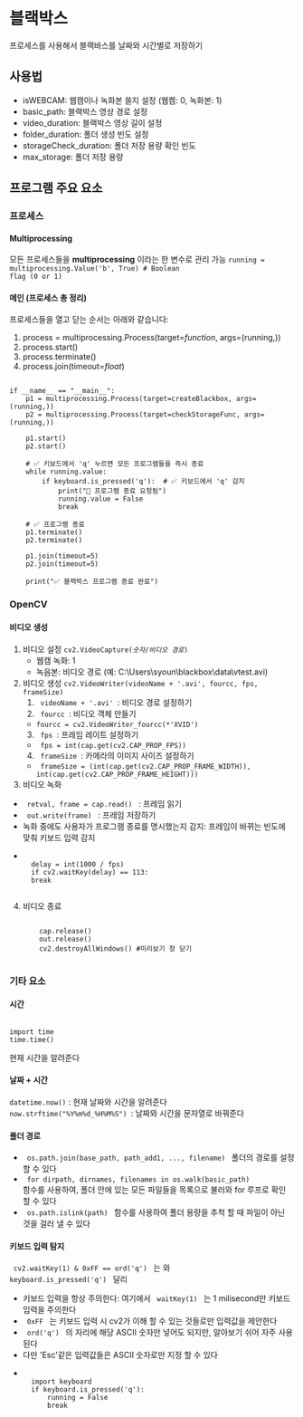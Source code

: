 # 블랙박스
프로세스를 사용해서 블랙바스를 날짜와 시간별로 저장하기

## 사용법
* isWEBCAM: 웹캠이나 녹화본 쓸지 설정 (웹켐: 0, 녹화본: 1)  
* basic_path: 블랙박스 영상 경로 설정
* video_duration: 블랙박스 영상 길이 설정
* folder_duration: 폴더 생성 빈도 설정
* storageCheck_duration: 폴더 저장 용량 확인 빈도
* max_storage: 폴더 저장 용량 

## 프로그램 주요 요소
### 프로세스
#### Multiprocessing
모든 프로세스들을 **multiprocessing** 이라는 한 변수로 관리 가능
<code>running = multiprocessing.Value('b', True)  # Boolean flag (0 or 1)</code>
#### 메인 (프로세스 총 정리)
프로세스들을 열고 닫는 순서는 아래와 같습니다:
1. process = multiprocessing.Process(target=*function*, args=(running,))
2. process.start()
3. process.terminate()
4. process.join(timeout=*float*)
<pre><code>
if __name__ == "__main__":
    p1 = multiprocessing.Process(target=createBlackbox, args=(running,))
    p2 = multiprocessing.Process(target=checkStorageFunc, args=(running,))

    p1.start()
    p2.start()

    # ✅ 키보드에서 'q' 누르면 모든 프로그램들을 즉시 종료
    while running.value:  
        if keyboard.is_pressed('q'):  # ✅ 키보드에서 'q' 감지
            print("🛑 프로그램 종료 요청됨")
            running.value = False
            break

    # ✅ 프로그램 종료
    p1.terminate()
    p2.terminate()

    p1.join(timeout=5)
    p2.join(timeout=5)

    print("✅ 블랙박스 프로그램 종료 완료")
</code></pre>
### OpenCV 
#### 비디오 생성
1. 비디오 설정
<code>cv2.VideoCapture(*숫자/비디오 경로*)</code>
    * 웹캠 녹화: 1
    * 녹음본: 비디오 경로 (예: C:\\Users\\syoun\\blackbox\\data\\vtest.avi)
2. 비디오 생성
<code>cv2.VideoWriter(videoName + '.avi', fourcc, fps, frameSize)</code>
    1. <code> videoName + '.avi' </code></pre>: 비디오 경로 설정하기
    2. <code> fourcc </code>: 비디오 객체 만들기
      * <code>fourcc = cv2.VideoWriter_fourcc(*'XVID') </code></pre>
    3. <code> fps </code></pre>: 프레임 레이트 설정하기
      * <code> fps = int(cap.get(cv2.CAP_PROP_FPS)) </code></pre>
    4. <code> frameSize </code></pre>: 카메라의 이미지 사이즈 설정하기
      * <code> frameSize = (int(cap.get(cv2.CAP_PROP_FRAME_WIDTH)), int(cap.get(cv2.CAP_PROP_FRAME_HEIGHT))) </code></pre>
3. 비디오 녹화
* <code> retval, frame = cap.read()  </code> : 프레임 읽기
* <code> out.write(frame) </code> : 프레임 저장하기
* 녹화 중에도 사용자가 프로그램 종료를 명시했는지 감지: 프레임이 바뀌는 빈도에 맞춰 키보드 입력 감지 
* <pre><code> 
    delay = int(1000 / fps) 
    if cv2.waitKey(delay) == 113: 
    break 
    </code></pre>
4. 비디오 종료
    <pre><code>
       cap.release()
       out.release()
       cv2.destroyAllWindows() #미리보기 창 닫기
    </code></pre>
### 기타 요소
#### 시간
<pre><code>
import time
time.time()
</code></pre>
현재 시간을 알려준다
#### 날짜 + 시간
<code>datetime.now()</code> : 현재 날짜와 시간을 알려준다
<code> now.strftime("%Y%m%d_%H%M%S") </code>: 날짜와 시간을 문자열로 바꿔준다
#### 폴더 경로
* <code> os.path.join(base_path, path_add1, ..., filename) </code> 폴더의 경로를 설정할 수 있다
* <code> for dirpath, dirnames, filenames in os.walk(basic_path) </code> 함수를 사용하여, 폴더 안에 있는 모든 파일들을 목록으로 불러와 for 루프로 확인 할 수 있다 
* <code> os.path.islink(path) </code> 함수를 사용하여 폴더 용량을 추척 할 때 파일이 아닌 것을 걸러 낼 수 있다 
#### 키보드 입력 탐지
<code> cv2.waitKey(1) & 0xFF == ord('q') </code> 는 와 <code> keyboard.is_pressed('q') </code> 달리 
* 키보드 입력을 항상 주의한다: 여기에서 <code> waitKey(1) </code> 는 1 milisecond만 키보드 입력을 주의한다
* <code> 0xFF </code> 는 키보드 입력 시 cv2가 이해 할 수 있는 것들로만 입력값을 제안한다
* <code> ord('q') </code> 의 자리에 해당 ASCII 숫자만 넣어도 되지만, 알아보기 쉬어 자주 사용 된다
* 다만 'Esc'같은 입력값들은 ASCII 숫자로만 지정 할 수 있다
* <pre><code>
    import keyboard
    if keyboard.is_pressed('q'):
        running = False
        break
    </code></pre>
       

